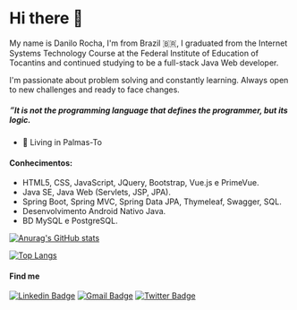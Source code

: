 # Hi there 👋

My name is Danilo Rocha, I'm from Brazil 🇧🇷, I graduated from the Internet Systems Technology Course at the Federal Institute of Education of Tocantins and continued studying to be a full-stack Java Web developer.

I'm passionate about problem solving and constantly learning. Always open to new challenges and ready to face changes.

#####  ״It is not the programming language that defines the programmer, but its logic.

- 📍 Living in Palmas-To

#### Conhecimentos:
 - HTML5, CSS, JavaScript, JQuery, Bootstrap, Vue.js e PrimeVue.
 - Java SE, Java Web (Servlets, JSP, JPA).
 - Spring Boot, Spring MVC, Spring Data JPA, Thymeleaf, Swagger, SQL.
 - Desenvolvimento Android Nativo Java.
 - BD MySQL e PostgreSQL.

[![Anurag's GitHub stats](https://github-readme-stats.vercel.app/api?username=danilorocha22)](https://github.com/anuraghazra/github-readme-stats)

[![Top Langs](https://github-readme-stats.vercel.app/api/top-langs/?username=danilorocha22&layout=compact)](https://github.com/danilorocha22/github-readme-stats)

<h4>Find me</h4>

[![Linkedin Badge](https://img.shields.io/badge/-LinkedIn-blue?style=flat-square&logo=Linkedin&logoColor=white&link=https://www.linkedin.com/in/danilo-rocha-silva-18a52317a/)](https://www.linkedin.com/in/danilo-rocha-silva-18a52317a/)
[![Gmail Badge](https://img.shields.io/badge/-Gmail-c14438?style=flat-square&logo=Gmail&logoColor=white&link=mailto:danilo.rochaa@gmail.com)](mailto:danilo.rochaa@gmail.com)
[![Twitter Badge](https://img.shields.io/badge/-Twitter-blue?style=flat-square&logo=Twitter&logoColor=white&link=https://twitter.com/DaniloRochaSil6)](https://twitter.com/DaniloRochaSil6/)
